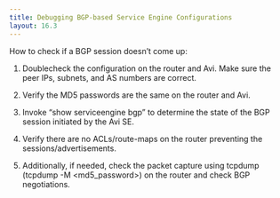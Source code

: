 ```yaml
---
title: Debugging BGP-based Service Engine Configurations
layout: 16.3
---
```

How to check if a BGP session doesn’t come up: 

1. Doublecheck the configuration on the router and Avi. Make sure the peer IPs, subnets, and AS numbers are correct. 

2. Verify the MD5 passwords are the same on the router and Avi.

3. Invoke “show serviceengine <xyz> bgp” to determine the state of the BGP session initiated by the Avi SE.

4. Verify there are no ACLs/route-maps on the router preventing the sessions/advertisements.

5. Additionally, if needed, check the packet capture using tcpdump (tcpdump -M <md5_password>) on the router and check BGP negotiations.
